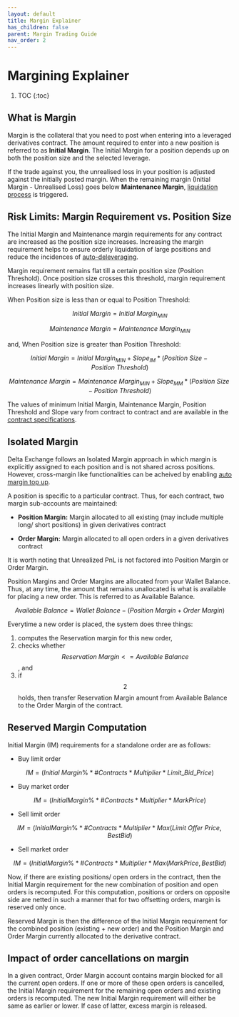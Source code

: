 ```yaml
---
layout: default
title: Margin Explainer
has_children: false
parent: Margin Trading Guide
nav_order: 2
---
```


# Margining Explainer

1. TOC
{:toc}

## What is Margin

Margin is the collateral that you need to post when entering into a leveraged derivatives contract. The amount required to enter into a new position is referred to as **Initial Margin**. The Initial Margin for a position depends up on both the position size and the selected leverage. 

If the trade against you, the unrealised loss in your position is adjusted against the initially posted margin. When the remaining margin (Initial Margin - Unrealised Loss) goes below **Maintenance Margin**, [liquidation process]({{site.baseurl}}/docs/trading-guide/Liquidation/#liquidation) is triggered.

## Risk Limits: Margin Requirement vs. Position Size

The Initial Margin and Maintenance margin requirements for any contract are increased as the position size increases. Increasing the margin requirement helps to ensure orderly liquidation of large positions and reduce the incidences of [auto-deleveraging]({{site.baseurl}}/docs/trading-guide/ADL). 


Margin requirement remains flat till a certain position size (Position Threshold). Once position size crosses this threshold, margin requirement increases linearly with position size. 

When Position size is less than or equal to Position Threshold:

$$ Initial\ Margin = Initial\ Margin_{MIN} $$

$$ Maintenance\ Margin = Maintenance\ Margin_{MIN} $$

and, When Position size is greater than Position Threshold:

$$ Initial\ Margin = Initial\ Margin_{MIN} + Slope_{IM} * (Position\ Size - Position\ Threshold )$$

$$ Maintenance\ Margin = Maintenance\ Margin_{MIN} + Slope_{MM} * (Position\ Size - Position\ Threshold )$$

The values of minimum Initial Margin, Maintenance Margin, Position Threshold and Slope vary from contract to contract and are available in the [contract specifications](https://www.delta.exchange/contracts). 



## Isolated Margin

Delta Exchange follows an Isolated Margin approach in which margin is explicitly assigned to each position and is not shared across positions. However, cross-margin like functionalities can be acheived by enabling [auto margin top up]({{site.baseurl}}/docs/trading-guide/automargin).

A position is specific to a particular contract. Thus, for each contract, two margin sub-accounts are maintained:

- **Position Margin:** Margin allocated to all existing (may include multiple long/ short positions) in given derivatives contract

- **Order Margin:** Margin allocated to all open orders in a given derivatives contract

It is worth noting that Unrealized PnL is not factored into Position Margin or Order Margin. 

Position Margins and Order Margins are allocated from your Wallet Balance. Thus, at any time, the amount that remains unallocated is what is available for placing a new order. This is referred to as Available Balance.

$$Available\  Balance = Wallet\  Balance - (Position\  Margin + Order\  Margin)$$

Everytime a new order is placed, the system does three things:

 1. computes the Reservation margin for this new order,
 2. checks whether $$Reservation \ Margin <= Available \ Balance$$, and
 3. if $$2$$ holds, then transfer Reservation Margin amount from Available Balance to the Order Margin of the contract.

  

## Reserved Margin Computation

Initial Margin (IM) requirements for a standalone order are as follows:
-   Buy limit order

$$IM = (Initial\ Margin\% * \#Contracts * Multiplier * Limit\_Bid\_Price)$$
    
-   Buy market order

$$IM = (InitialMargin\% * \#Contracts * Multiplier * MarkPrice)$$
    
-   Sell limit order

$$IM = (InitialMargin\% * \#Contracts * Multiplier * Max (Limit\ Offer\ Price, BestBid)$$
    
-   Sell market order

$$IM = (InitialMargin\% * \#Contracts * Multiplier * Max (MarkPrice, BestBid)$$
    

Now, if there are existing positions/ open orders in the contract, then the Initial Margin requirement for the new combination of position and open orders is recomputed. For this computation, positions or orders on opposite side are netted in such a manner that for two offsetting orders, margin is reserved only once.

Reserved  Margin is then the difference of the Initial Margin requirement for the combined position (existing + new order) and the Position Margin and Order Margin currently allocated to the derivative contract.

## Impact of order cancellations on margin

In a given contract, Order Margin account contains margin blocked for all the current open orders. If one or more of these open orders is cancelled, the Initial Margin requirement for the remaining open orders and existing orders is recomputed. The new Initial Margin requirement will either be same as earlier or lower. If case of latter, excess margin is released.